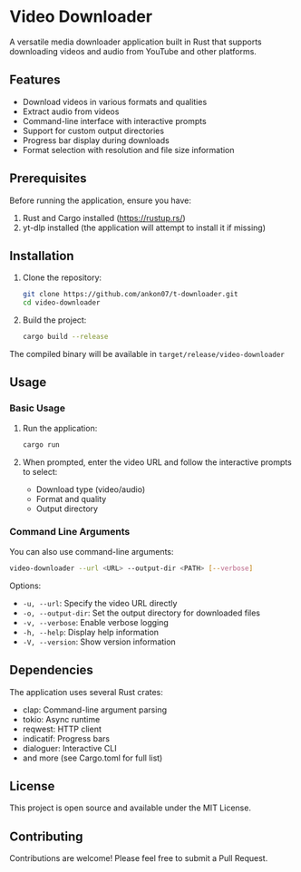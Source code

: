 # Video Downloader

A versatile media downloader application built in Rust that supports downloading videos and audio from YouTube and other platforms.

## Features

- Download videos in various formats and qualities
- Extract audio from videos
- Command-line interface with interactive prompts
- Support for custom output directories
- Progress bar display during downloads
- Format selection with resolution and file size information

## Prerequisites

Before running the application, ensure you have:

1. Rust and Cargo installed   (https://rustup.rs/)
2. yt-dlp installed (the application will attempt to install it if missing)

## Installation

1. Clone the repository:
   ```bash
   git clone https://github.com/ankon07/t-downloader.git
   cd video-downloader
   ```

2. Build the project:
   ```bash
   cargo build --release
   ```

The compiled binary will be available in `target/release/video-downloader`

## Usage

### Basic Usage

1. Run the application:
   ```bash
   cargo run
   ```

2. When prompted, enter the video URL and follow the interactive prompts to select:
   - Download type (video/audio)
   - Format and quality
   - Output directory

### Command Line Arguments

You can also use command-line arguments:

```bash
video-downloader --url <URL> --output-dir <PATH> [--verbose]
```

Options:
- `-u, --url`: Specify the video URL directly
- `-o, --output-dir`: Set the output directory for downloaded files
- `-v, --verbose`: Enable verbose logging
- `-h, --help`: Display help information
- `-V, --version`: Show version information

## Dependencies

The application uses several Rust crates:
- clap: Command-line argument parsing
- tokio: Async runtime
- reqwest: HTTP client
- indicatif: Progress bars
- dialoguer: Interactive CLI
- and more (see Cargo.toml for full list)

## License

This project is open source and available under the MIT License.

## Contributing

Contributions are welcome! Please feel free to submit a Pull Request.

